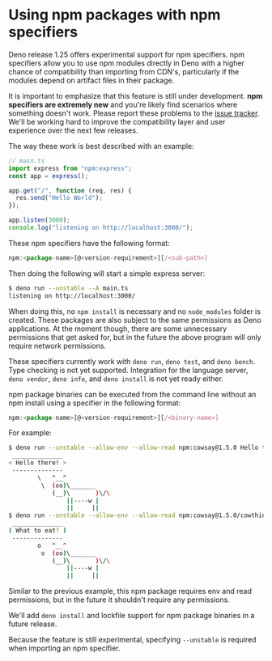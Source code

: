 # Using npm packages with npm specifiers

Deno release 1.25 offers experimental support for npm specifiers. npm specifiers allow you to use npm modules directly in Deno with a higher chance of compatibility than importing from CDN's, particularly if the modules depend on artifact files in their package.

It is important to emphasize that this feature is still under development. **npm specifiers are extremely new** and you're likely find scenarios where something doesn't work. Please report these problems to the [issue tracker](https://github.com/denoland/deno/issues). We'll be working hard to improve the compatibility layer and user experience over the next few releases.

The way these work is best described with an example:

```ts
// main.ts
import express from "npm:express";
const app = express();

app.get("/", function (req, res) {
  res.send("Hello World");
});

app.listen(3000);
console.log("listening on http://localhost:3000/");
```

These npm specifiers have the following format:

```ts
npm:<package-name>[@<version-requirement>][/<sub-path>]
```

Then doing the following will start a simple express server:

```sh
$ deno run --unstable --A main.ts
listening on http://localhost:3000/
```

When doing this, no `npm install` is necessary and no `node_modules` folder is created. These packages are also subject to the same permissions as Deno applications. At the moment though, there are some unnecessary permissions that get asked for, but in the future the above program will only require network permissions.

These specifiers currently work with `deno run`, `deno test`, and `deno bench`. Type checking is not yet supported. Integration for the language server, `deno vendor`, `deno info`, and `deno install` is not yet ready either.

npm package binaries can be executed from the command line without an npm install using a specifier in the following format:

```ts
npm:<package-name>[@<version-requirement>][/<binary-name>]
```

For example:

```sh
$ deno run --unstable --allow-env --allow-read npm:cowsay@1.5.0 Hello there!
 ______________
< Hello there! >
 --------------
        \   ^__^
         \  (oo)\_______
            (__)\       )\/\
                ||----w |
                ||     ||
$ deno run --unstable --allow-env --allow-read npm:cowsay@1.5.0/cowthink What to eat?
 ______________
( What to eat? )
 --------------
        o   ^__^
         o  (oo)\_______
            (__)\       )\/\
                ||----w |
                ||     ||
```

Similar to the previous example, this npm package requires env and read permissions, but in the future it shouldn't require any permissions.

We'll add `deno install` and lockfile support for npm package binaries in a future release.

Because the feature is still experimental, specifying `--unstable` is required when importing an npm specifier.